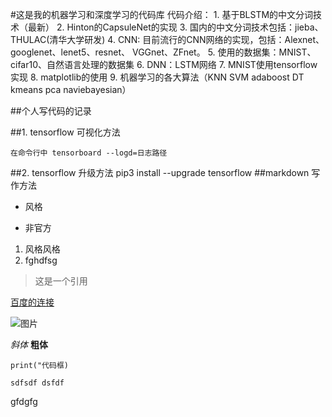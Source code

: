 
#这是我的机器学习和深度学习的代码库
    代码介绍：
    1. 基于BLSTM的中文分词技术（最新）
    2. Hinton的CapsuleNet的实现
    3. 国内的中文分词技术包括：jieba、THULAC(清华大学研发)
    4. CNN: 目前流行的CNN网络的实现，包括：Alexnet、googlenet、lenet5、resnet、
       VGGnet、ZFnet。
    5. 使用的数据集：MNIST、cifar10、自然语言处理的数据集
    6. DNN：LSTM网络
    7. MNIST使用tensorflow实现
    8. matplotlib的使用
    9. 机器学习的各大算法（KNN SVM adaboost DT kmeans pca naviebayesian）

##个人写代码的记录




##1. tensorflow 可视化方法

    在命令行中 tensorboard --logd=日志路径
##2. tensorflow 升级方法
    pip3 install --upgrade tensorflow
##markdown 写作方法

* 风格
- 非官方
1. 风格风格
2. fghdfsg

> 这是一个引用

[百度的连接](www.baidu.com)

![图片](http://attachbak.dataguru.cn/attachments/forum/201709/04/173953q58t9rjuwy5cumtq.png) 

 *斜体*
 **粗体**
 
 
 
`print("代码框)`

```css==
sdfsdf dsfdf
```


gfdgfg
